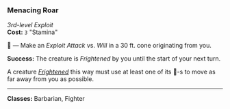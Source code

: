 ### Menacing Roar
*3rd-level Exploit*  
**Cost:** `3` "Stamina"  

🔷 — Make an *Exploit Attack* vs. *Will* in a 30 ft. cone originating from you.

**Success:** The creature is *Frightened* by you until the start of your next turn.

A creature *[Frightened]* this way must use at least one of its 🔷-s to move as far away from you as possible.

---

**Classes:** Barbarian, Fighter

[Frightened]: ../../Rules/Conditions/Frightened.md
